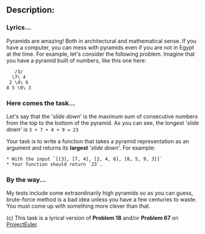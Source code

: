 ## Description:
### Lyrics...
Pyramids are amazing! Both in architectural and mathematical sense. If you have a computer, you can mess with pyramids even if you are not in Egypt at the time. For example, let's consider the following problem. Imagine that you have a pyramid built of numbers, like this one here:
```
   /3/
  \7\ 4 
 2 \4\ 6 
8 5 \9\ 3
```
### Here comes the task...
Let's say that the '*slide down*' is the maximum sum of consecutive numbers from the top to the bottom of the pyramid. As you can see, the longest '*slide down*' is ```3 + 7 + 4 + 9 = 23```

Your task is to write a function that takes a pyramid representation as an argument and returns its **largest** '*slide down*'. For example:
```
* With the input `[[3], [7, 4], [2, 4, 6], [8, 5, 9, 3]]`
* Your function should return `23`.
```
### By the way...
My tests include some extraordinarily high pyramids so as you can guess, brute-force method is a bad idea unless you have a few centuries to waste. You must come up with something more clever than that.

(c) This task is a lyrical version of **Problem 18** and/or **Problem 67** on [ProjectEuler](https://projecteuler.net/).
